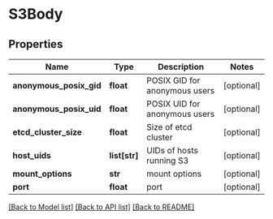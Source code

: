 # S3Body

## Properties
Name | Type | Description | Notes
------------ | ------------- | ------------- | -------------
**anonymous_posix_gid** | **float** | POSIX GID for anonymous users | [optional] 
**anonymous_posix_uid** | **float** | POSIX UID for anonymous users | [optional] 
**etcd_cluster_size** | **float** | Size of etcd cluster | [optional] 
**host_uids** | **list[str]** | UIDs of hosts running S3 | [optional] 
**mount_options** | **str** | mount options | [optional] 
**port** | **float** | port | [optional] 

[[Back to Model list]](../README.md#documentation-for-models) [[Back to API list]](../README.md#documentation-for-api-endpoints) [[Back to README]](../README.md)

